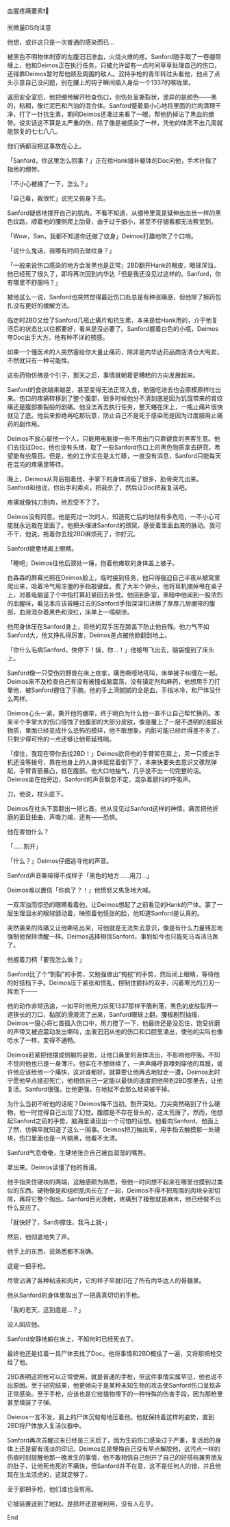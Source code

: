 血腥疼痛要素❗️🔪

 
🈶️微量DS向注意

 
他想，或许这只是一次普通的感染而已…

 
被黑色不明物体刺穿的左腹汩汩渗血，火烧火燎的疼。Sanford随手取了一卷绷带缠上，他和Deimos正在执行任务，只被允许留有一点时间草草处理自己的伤口，还得靠Deimos暂时帮他顾及周围的敌人。双持手枪的青年转过头看他，他点了点头示意自己没问题，别在腰上的钩子瞬间插入身后一个1337的喉咙里。

 
返回安全室后，他把绷带解开检查伤口，创伤处呈撕裂状，诡异的是颜色——黑的，粘稠，像烂泥巴和汽油的混合体。Sanford蹙着眉小心地将里面的烂肉清理干净，打了一针抗生素，期间Deimos还凑过来看了一眼，帮他扔掉沾了黑血的绷带。说实话这不算是太严重的伤，除了像是被感染了一样，凭他的体质不出几周就能恢复的七七八八。

 
他们俩都没把这事放在心上。

 
「Sanford，你这里怎么回事？」正在给Hank缝补躯体的Doc问他，手术针指了指他的绷带。

 
「不小心被捅了一下，怎么？」

 
「自己看，我很忙」说完又俯身下去。

 
Sanford疑惑地撑开自己的肌肉。不看不知道，从绷带里竟是延伸出血丝一样的黑色纹路，顺着他的腰侧爬上肋骨，由于过于细小，甚至不仔细看都无法察觉到。

 
「Wow，San，我都不知道你还做了纹身」Deimos打趣地吹了个口哨。

 
「说什么鬼话，我哪有时间去做纹身？」

 
「一般来说伤口感染的地方会发黑也是正常」2BD翻开Hank的眼皮，眼球浑浊，他已经死了很久了，即将再次回到内华达「但是我还没见过这样的。Sanford，你有哪里不舒服吗？」

 
被他这么一说，Sanford也突然觉得最近伤口处总是有种涨痛感，但他除了擦药包扎没有更好的缓解方法。

 
临走时2BD又给了Sanford几瓶止痛片和抗生素，本来是给Hank用的，介于他复活后的状态比以往都要好，看来是没必要了。Sanford握着白色的小瓶，Deimos夸Doc出手大方。他有种不详的预感。

 
如果一个懂医术的人突然塞给你大量止痛药，除非是内华达药品商店清仓大甩卖，不然就只有一种可能性。

 
这些药物仿佛是个引子，那天之后，事情就朝着更糟糕的方向发展起来。

 
Sanford的食欲越来越差，甚至变得无法正常入食，勉强吃进去也会原模原样吐出来。伤口的疼痛转移到了整个腹部，很多时候他分不清到底是因为饥饿带来的胃绞痛还是腹部撕裂般的剧痛。他没法再去执行任务，整天蜷在床上，一瓶止痛片很快就见了底。他后来拒绝再吃那玩意，防止自己不是死于感染而是因为过度服用止痛药的副作用。

 
Deimos不放心留他一个人，只能用电脑接一些不用出门只靠键盘的黑客生意。他们去找过Doc，他也没有头绪，取了一些Sanford伤口上的黑色物质拿去研究，希望能有些眉目。但是，他的工作实在是太忙碌，一直没有消息，Sanford只能每天在混沌的疼痛里等待。

 
晚上，Deimos从背后抱着他，手掌下的身体消瘦了很多，肋骨突兀出来。Sanford和他说，你出手利索点，把我杀了，然后让Doc把我复活吧。

 
疼痛就像钝刀割肉，他忍受不了了。

 
Deimos没有同意。他是死过一次的人，知道死亡后的地狱有多危险，一不小心可能就永远栽在里面了。他把头埋进Sanford的颈窝，感受着里面血液的脉动。我可不干，他说，拖着你去找2BD麻烦死了，你好沉。

 
Sanford疲惫地阖上眼睛。

 
「睡吧」Deimos往他后颈处一锤，抱着他瘫软的身体盖上被子。

 
白森森的屏幕光照在Deimos脸上，临时接到任务，他只得强迫自己半夜从被窝里爬出来，哈着冷气用冻僵的手指敲键盘。费了大半个钟头，他将耳机摘掉甩在桌子上，对着电脑竖了个中指打算赶紧回去补觉。他回到卧室，黑暗中他闻到一股浓烈的血腥味，看见本应该昏睡过去的Sanford手指深深扣进绑了厚厚几层绷带的腹部，血液混杂着黑色和深红，床单上一塌糊涂。

 
他用身体压在Sanford身上，将他的双手压在膝盖下防止他自残。他力气不如Sanford大，他又挣扎得厉害，Deimos差点被他掀翻到地上。

 
「你什么毛病Sanford，快停下！操，你…！」他被甩飞出去，脑袋撞到了床头上。

 
Sanford像一只受伤的野兽在床上痉挛，痛苦嘶哑地吼叫，床单被子纠缠在一起。Deimos来不及检查自己有没有被撞成脑震荡，没有镇定剂和麻药，他想用手刀打晕他，被Sanford握住了手腕。他的手上滑腻腻的全是血，手指冰冷，和尸体没什么两样。

 
Deimos心头一紧，撕开他的绷带，终于明白为什么他一直不让自己帮忙换药。本来半个手掌大的伤口侵蚀了他腹部的大部分皮肤，像是覆上了一层不透明的油膜状物质，里面已经变成什么恐怖的模样，他不敢想象。内脏可能已经烂得差不多了，只剩少得可怜的一点还够让他苟延残喘。

 
「撑住，我现在带你去找2BD！」Deimos欲将他的手臂架在肩上，另一只摸出手机还没等拨号，靠在他身上的人身体摇晃着倒下了，本来快要失去意识又骤然弹起，手臂青筋暴凸，抵在腹部。他大口地抽气，几乎说不出一句完整的话。Deimos坐在他旁边，Sanford的声音飘忽不定，混杂着颤抖的呼吸声。

 
刀，他说，枕头底下。

 
Deimos在枕头下面翻出一把匕首。他从没见过Sanford这样的神情，痛苦把他折磨的面目扭曲，声嘶力竭，还有——恐惧。

 
他在害怕什么？

 
「……割开」

 
「什么？」Deimos仔细追寻他的声音。

 
Sanford声音嘶哑得不成样子「黑色的地方……用刀…」

 
Deimos难以置信「你疯了？！」他愤怒又焦急地大喊。

 
一双浑浊而惊恐的眼睛看着他，让Deimos想起了之前看见的Hank的尸体。蒙了一层生理泪水的眼球颤动着，映照着他慌张的脸，他知道Sanford是认真的。

 
突然袭来的阵痛又让他嘶吼出来，可他就是无法失去意识，像是有什么力量残忍地强制他保持清醒一样。Deimos选择相信Sanford，事到如今也只能死马当活马医了。

 
他握着刀柄「要我怎么做？」

 
Sanford比了个“割裂”的手势，又勉强做出“掏挖”的手势，然后闭上眼睛，等待他的好搭档下手。Deimos压下紧张和慌乱，控制住颤抖的双手，闪着寒光的刀刃一挥而下——

 
他的动作非常迅速，一如平时他用刀杀死1337那样干脆利落，黑色的皮肤裂开一道狭长的刀口，黏腻的滑液流了出来，Sanford眼球上翻，腰板剧烈抽搐，Deimos一狠心将匕首插入伤口中，用力搅了一下，他最终还是没忍住，饱受折磨的声带又被迫震动发出嘶叫，血液汩汩从他的伤口和口腔里涌出，使他的尖叫也像呛水了一样，变得不通畅。

 
Deimos赶紧把他摆成侧躺的姿势，让他口鼻里的液体流出，不影响他呼吸。不知不觉间他也已是一身薄汗。他实在不想继续了，一声声痛呼哀嚎刺穿他的耳膜，或许他应该给他一个痛快，这对谁都好。就算要让他再去地狱走一遭，Deimos此时宁愿他早点接迎死亡，他相信自己一定能以最快的速度把他带到2BD那里去，让他复活。Sanford很强，比他更强，在地狱不会那么轻易被干掉。

 
为什么当初不听他的话呢？Deimos悔不当初。割开深处。刀尖突然硌到了什么硬物，他一时觉得自己出现了幻觉。腹腔是不存在骨头的，这太荒唐了。然而，他想起Sanford之前的手势，脑海里涌现出一个可怕的设想。他看向Sanford，他面上了然，仿佛早就知道了这么一回事。Deimos把刀抽出来，用手指去触摸那一处硬块，伤口里面也是一片糊黑，他看不太清。

 
Sanford气息奄奄，生硬地张合自己被血润湿的嘴唇。

 
拿出来。Deimos读懂了他的唇语。

 
他手指夹住硬块的两端，这触感颇为熟悉，但他一时间想不起来在哪里也摸到过类似的东西。硬物像是和组织肌肉长在了一起，Deimos不得不把周围的肉块全部切除，再将它整个掏出。Sanford目光涣散，疼痛到了极致就是麻木，他已经做不出什么反应了。

 
「就快好了，San你撑住，我马上就-」

 
然后，他彻底地失了声。

 
他手上的东西，说熟悉都不准确。

 
这是一把手枪。

 
尽管沾满了各种粘液和肉片，它的样子早就印在了所有内华达人的骨髓里。

 
他从Sanford的身体里取出了一把真真切切的手枪。

 
「我的老天，这到底是…？」

 
没人回应他。

 
Sanford安静地躺在床上，不知何时已经死去了。

 
最终他还是扛着一具尸体去找了Doc。他将事情和2BD概括了一遍，又将那把枪交给了他。

 
2BD表明这把枪可以正常使用，就是普通的手枪，但这件事情实属罕见，他也说不出原因。至于研究结果，他更倾向于是某种未知生物的攻击使Sanford伤口呈现非正常感染。至于手枪，应该也是它给猎物埋下的一种特殊的伤害手段，因为那枪里甚至填装了子弹。

 
Deimos一言不发，肩上的尸体沉甸甸地压着他。他就保持着这样的姿势，直到2BD将尸体放入复活仪器中。

 
Sanford再次苏醒过来已经是三天后了，因为生前伤口感染过于严重，复活后的身体上还是留有浅淡的印记。Deimos总是懊悔自己没有早点解脱他，这污点一样的伤痕时刻提醒他那一晚发生的事情，他不敢相信自己刨开了自己的好搭档兼男朋友的肚子，让他死也死的不痛快，但Sanford并不在意，这不是任何人的错，并且他现在生龙活虎的，这就足够了。

 
至于那把手枪，他们谁也没有用。

 
它被装置送到了地狱。是损坏还是被利用，没有人在乎。

 
End
 
